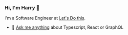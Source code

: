 ### Hi, I'm Harry 👋

I'm a Software Engineer at [Let's Do this](https://careers.letsdothis.com/).


- 🦊 [Ask me anything](https://www.harrymt.com/) about Typescript, React or GraphQL
